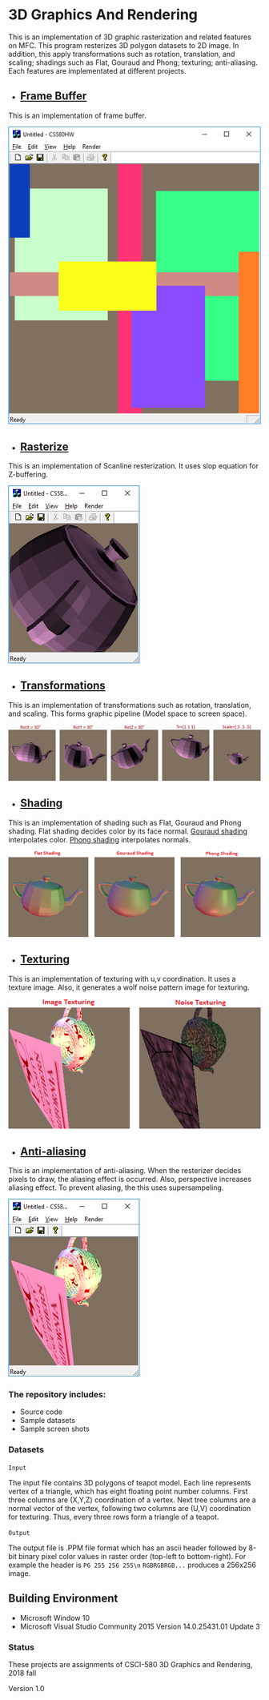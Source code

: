# 3D Graphics And Rendering

This is an implementation of 3D graphic rasterization and related features on MFC. This program resterizes 3D polygon datasets to 2D image. In addition, this apply transformations such as rotation, translation, and scaling; shadings such as Flat, Gouraud and Phong; texturing; anti-aliasing. Each features are implementated at different projects. 

* ## [Frame Buffer](https://github.com/jungbomp/3D_GraphicsAndRendering/tree/master/01_FrameBuffer)

This is an implementation of frame buffer.

![sampleImage](01_FrameBuffer/screenshot.png)

* ## [Rasterize](https://github.com/jungbomp/3D_GraphicsAndRendering/tree/master/02_Rasterization)

This is an implementation of Scanline resterization. It uses slop equation for Z-buffering.

![sampleImage](02_Rasterization/screenshot.png)

* ## [Transformations](https://github.com/jungbomp/3D_GraphicsAndRendering/tree/master/03_Transformations)

This is an implementation of transformations such as rotation, translation, and scaling. This forms graphic pipeline (Model space to screen space).

![sampleImage](03_Transformations/demo.png)

* ## [Shading](https://github.com/jungbomp/3D_GraphicsAndRendering/tree/master/04_Shading)

This is an implementation of shading such as Flat, Gouraud and Phong shading. Flat shading decides color by its face normal. [Gouraud shading](https://en.wikipedia.org/wiki/Gouraud_shading) interpolates color. [Phong shading](https://en.wikipedia.org/wiki/Phong_shading) interpolates normals.

![sampleImage](04_Shading/demo.png)

* ## [Texturing](https://github.com/jungbomp/3D_GraphicsAndRendering/tree/master/05_Texturing)

This is an implementation of texturing with u,v coordination. It uses a texture image. Also, it generates a wolf noise pattern image for texturing.

![sampleImage](05_Texturing/demo.png)

* ## [Anti-aliasing](https://github.com/jungbomp/3D_GraphicsAndRendering/tree/master/06_Antialiasing)

This is an implementation of anti-aliasing. When the resterizer decides pixels to draw, the aliasing effect is occurred. Also, perspective increases aliasing effect. To prevent aliasing, the this uses supersampeling.

![sampleImage](06_Antialiasing/screenshot.png)


### The repository includes:
* Source code
* Sample datasets
* Sample screen shots

### Datasets

```Input```

The input file contains 3D polygons of teapot model. Each line represents vertex of a triangle, which has eight floating point number columns. First three columns are (X,Y,Z) coordination of a vertex. Next tree columns are a normal vector of the vertex, following two columns are (U,V) coordination for texturing. Thus, every three rows form a triangle of a teapot.

```Output```

The output file is .PPM file format which has an ascii header followed by 8-bit binary pixel color values in raster order (top-left to bottom-right). For example the header is `P6 255 256 255\n` `RGBRGBRGB...` produces a 256x256 image.

## Building Environment
* Microsoft Window 10
* Microsoft Visual Studio Community 2015 Version 14.0.25431.01 Update 3


### Status

These projects are assignments of CSCI-580 3D Graphics and Rendering, 2018 fall

Version 1.0

